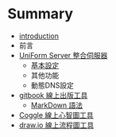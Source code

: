 # Summary

* [introduction](README.md)
* 前言
* [UniForm Server 整合伺服器](uniform_server_zheng_he_si_fu_qi.md)
   * [基本設定](ji_ben_she_ding.md)
   * 其他功能
   * 動態DNS設定
* [gitbook 線上出版工具](gitbook_xian_shang_chu_ban_gong_ju.md)
   * [MarkDown 語法](markdown_yu_fa.md)
* [Coggle 線上心智圖工具](coggle_xian_shang_xin_zhi_tu_gong_ju.md)
* [draw.io 線上流程圖工具](drawio_xian_shang_liu_cheng_tu_gong_ju.md)

